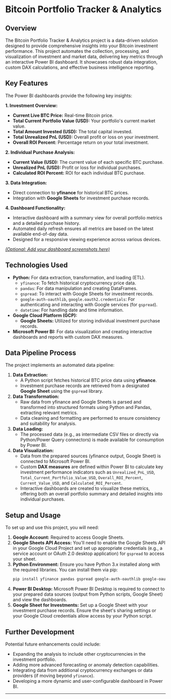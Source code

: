 # Bitcoin Portfolio Tracker & Analytics

[](https://www.python.org/)
[](https://www.google.com/sheets/about/)
[](https://powerbi.microsoft.com/)

## Overview

The Bitcoin Portfolio Tracker & Analytics project is a data-driven solution designed to provide comprehensive insights into your Bitcoin investment performance. This project automates the collection, processing, and visualization of investment and market data, delivering key metrics through an interactive Power BI dashboard. It showcases robust data integration, custom DAX calculations, and effective business intelligence reporting.

## Key Features

The Power BI dashboards provide the following key insights:

**1. Investment Overview:**

  * **Current Live BTC Price:** Real-time Bitcoin price.
  * **Total Current Portfolio Value (USD):** Your portfolio's current market value.
  * **Total Amount Invested (USD):** The total capital invested.
  * **Total Unrealized PnL (USD):** Overall profit or loss on your investment.
  * **Overall ROI Percent:** Percentage return on your total investment.

**2. Individual Purchase Analysis:**

  * **Current Value (USD):** The current value of each specific BTC purchase.
  * **Unrealized PnL (USD):** Profit or loss for individual purchases.
  * **Calculated ROI Percent:** ROI for each individual BTC purchase.

**3. Data Integration:**

  * Direct connection to **yfinance** for historical BTC prices.
  * Integration with **Google Sheets** for investment purchase records.

**4. Dashboard Functionality:**

  * Interactive dashboard with a summary view for overall portfolio metrics and a detailed purchase history.
  * Automated daily refresh ensures all metrics are based on the latest available end-of-day data.
  * Designed for a responsive viewing experience across various devices.

[*(Optional: Add your dashboard screenshots here)*](https://app.powerbi.com/view?r=eyJrIjoiNDNiZmNjNTYtMGViNy00ZGUzLWE4MTAtNTM5ZDU4NDc2OGE0IiwidCI6IjY5NjFiY2ZkLTU3ODUtNDMyYy05YTNmLTY5YzllMjM5NWNjOSIsImMiOjR9)

## Technologies Used

  * **Python:** For data extraction, transformation, and loading (ETL).
      * `yfinance`: To fetch historical cryptocurrency price data.
      * `pandas`: For data manipulation and creating DataFrames.
      * `gspread`: To interact with Google Sheets for investment records.
      * `google-auth-oauthlib`, `google.oauth2.credentials`: For authenticating and interacting with Google services (for `gspread`).
      * `datetime`: For handling date and time information.
  * **Google Cloud Platform (GCP):**
      * **Google Sheets:** Utilized for storing individual investment purchase records.
  * **Microsoft Power BI:** For data visualization and creating interactive dashboards and reports with custom DAX measures.

## Data Pipeline Process

The project implements an automated data pipeline:

1.  **Data Extraction:**
      * A Python script fetches historical BTC price data using **yfinance**.
      * Investment purchase records are retrieved from a designated **Google Sheet** using the `gspread` library.
2.  **Data Transformation:**
      * Raw data from yfinance and Google Sheets is parsed and transformed into structured formats using Python and Pandas, extracting relevant metrics.
      * Data cleaning and formatting are performed to ensure consistency and suitability for analysis.
3.  **Data Loading:**
      * The processed data (e.g., as intermediate CSV files or directly via Python/Power Query connectors) is made available for consumption by Power BI.
4.  **Data Visualization:**
      * Data from the prepared sources (yfinance output, Google Sheet) is connected to Microsoft Power BI.
      * Custom **DAX measures** are defined within Power BI to calculate key investment performance indicators such as `Unrealized_PnL_USD`, `Total_Current_Portfolio_Value_USD`, `Overall_ROI_Percent`, `Current_Value_USD`, and `Calculated_ROI_Percent`.
      * Interactive dashboards are created to visualize these metrics, offering both an overall portfolio summary and detailed insights into individual purchases.

## Setup and Usage

To set up and use this project, you will need:

1.  **Google Account:** Required to access Google Sheets.
2.  **Google Sheets API Access:** You'll need to enable the Google Sheets API in your Google Cloud Project and set up appropriate credentials (e.g., a service account or OAuth 2.0 desktop application) for `gspread` to access your sheet.
3.  **Python Environment:** Ensure you have Python 3.x installed along with the required libraries. You can install them via pip:
    ```bash
    pip install yfinance pandas gspread google-auth-oauthlib google-oauth2-credentials
    ```
4.  **Power BI Desktop:** Microsoft Power BI Desktop is required to connect to your prepared data sources (output from Python scripts, Google Sheet) and view the dashboards.
5.  **Google Sheet for Investments:** Set up a Google Sheet with your investment purchase records. Ensure the sheet's sharing settings or your Google Cloud credentials allow access by your Python script.

## Further Development

Potential future enhancements could include:

  * Expanding the analysis to include other cryptocurrencies in the investment portfolio.
  * Adding more advanced forecasting or anomaly detection capabilities.
  * Integrating data from additional cryptocurrency exchanges or data providers (if moving beyond `yfinance`).
  * Developing a more dynamic and user-configurable dashboard in Power BI.

-----

